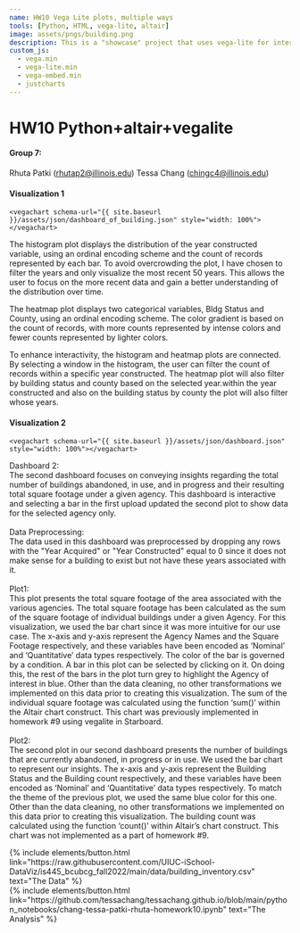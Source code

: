 ```yaml
---
name: HW10 Vega Lite plots, multiple ways
tools: [Python, HTML, vega-lite, altair]
image: assets/pngs/building.png
description: This is a "showcase" project that uses vega-lite for interactive viz!
custom_js:
  - vega.min
  - vega-lite.min
  - vega-embed.min
  - justcharts
---
```


# HW10 Python+altair+vegalite

#### Group 7:

Rhuta Patki (rhutap2@illinois.edu)
Tessa Chang (chingc4@illinois.edu)

#### Visualization 1

```
<vegachart schema-url="{{ site.baseurl }}/assets/json/dashboard_of_building.json" style="width: 100%"></vegachart>
```

<vegachart schema-url="{{ site.baseurl }}/assets/json/dashboard_of_building.json" style="width: 100%"></vegachart>

The histogram plot displays the distribution of the year constructed variable, using an ordinal encoding scheme and the count of records represented by each bar. To avoid overcrowding the plot, I have chosen to filter the years and only visualize the most recent 50 years. This allows the user to focus on the more recent data and gain a better understanding of the distribution over time.

The heatmap plot displays two categorical variables, Bldg Status and County, using an ordinal encoding scheme. The color gradient is based on the count of records, with more counts represented by intense colors and fewer counts represented by lighter colors.

To enhance interactivity, the histogram and heatmap plots are connected. By selecting a window in the histogram, the user can filter the count of records within a specific year constructed. The heatmap plot will also filter by building status and county based on the selected year.within the year constructed and also on the building status by county the plot will also filter whose years.

#### Visualization 2

```
<vegachart schema-url="{{ site.baseurl }}/assets/json/dashboard.json" style="width: 100%"></vegachart>
```

<vegachart schema-url="{{ site.baseurl }}/assets/json/dashboard.json" style="width: 100%"></vegachart>

Dashboard 2:<br>
The second dashboard focuses on conveying insights regarding the total number of buildings abandoned, in use, and in progress and their resulting total square footage under a given agency. This dashboard is interactive and selecting a bar in the first upload updated the second plot to show data for the selected agency only.<br>
<br>
Data Preprocessing: <br>
The data used in this dashboard was preprocessed by dropping any rows with the "Year Acquired" or "Year Constructed" equal to 0 since it does not make sense for a building to exist but not have these years associated with it.<br>
<br>
Plot1:<br>
This plot presents the total square footage of the area associated with the various agencies. The total square footage has been calculated as the sum of the square footage of individual buildings under a given Agency. For this visualization, we used the bar chart since it was more intuitive for our use case. The x-axis and y-axis represent the Agency Names and the Square Footage respectively, and these variables have been encoded as ‘Nominal’ and ‘Quantitative’ data types respectively. The color of the bar is governed by a condition. A bar in this plot can be selected by clicking on it. On doing this, the rest of the bars in the plot turn grey to highlight the Agency of interest in blue. Other than the data cleaning, no other transformations we implemented on this data prior to creating this visualization. The sum of the individual square footage was calculated using the function ‘sum()’ within the Altair chart construct. This chart was previously implemented in homework #9 using vegalite in Starboard. <br>
<br>
Plot2:<br>
The second plot in our second dashboard presents the number of buildings that are currently abandoned, in progress or in use. We used the bar chart to represent our insights. The x-axis and y-axis represent the Building Status and the Building count respectively, and these variables have been encoded as ‘Nominal’ and ‘Quantitative’ data types respectively. To match the theme of the previous plot, we used the same blue color for this one. Other than the data cleaning, no other transformations we implemented on this data prior to creating this visualization. The building count was calculated using the function ‘count()’ within Altair’s chart construct. This chart was not implemented as a part of homework #9.

<!-- these are written in a combo of html and liquid -->

<div class="left">
{% include elements/button.html link="https://raw.githubusercontent.com/UIUC-iSchool-DataViz/is445_bcubcg_fall2022/main/data/building_inventory.csv" text="The Data" %}
</div>

<div class="right">
{% include elements/button.html link="https://github.com/tessachang/tessachang.github.io/blob/main/python_notebooks/chang-tessa-patki-rhuta-homework10.ipynb" text="The Analysis" %}
</div>
